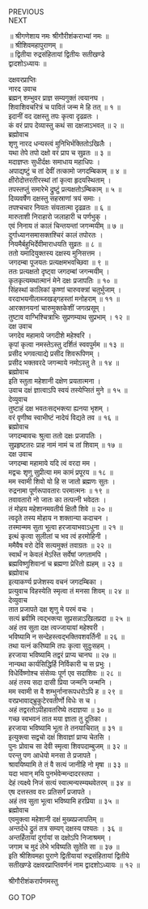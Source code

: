 PREVIOUS  
NEXT  
  
॥ श्रीगणेशाय नमः श्रीगौरीशंकराभ्यां नमः ॥  
॥ श्रीशिवमहापुराणम् ॥  
॥ द्वितीया रुद्रसंहितायां द्वितीयः सतीखण्डे  
द्वादशोऽध्यायः ॥  
  
दक्षवरप्राप्तिः  
नारद उवाच  
ब्रह्मन् शम्भुवर प्राज्ञ सम्यगुक्तं त्वयानघ ।  
शिवाशिवचरित्रं च पावितं जन्म मे हि तत् ॥ १ ॥  
इदानीं वद दक्षस्तु तपः कृत्वा दृढव्रतः ।  
कं वरं प्राप देव्यास्तु कथं सा दक्षजाऽभवत् ॥ २ ॥  
ब्रह्मोवाच  
शृणु नारद धन्यस्त्वं मुनिभिर्भक्तितोऽखिलैः ।  
यथा तेपे तपो दक्षो वरं प्राप च सुव्रतः ॥ ३ ॥  
मदाज्ञप्तः सुधीर्दक्षः समाधाय महाधिपः ।  
अपाद्यष्टुं च तां देवीं तत्कामो जगदम्बिकाम् ॥ ४ ॥  
क्षीरोदोत्तरतीरस्थां तां कृत्वा हृदयस्थिताम् ।  
तपस्तप्तुं समारेभे द्रुष्टुं प्रत्यक्षतोऽम्बिकाम् ॥ ५ ॥  
दिव्यवर्षेण दक्षस्तु सहस्राणां त्रयं समाः ।  
तपश्चचार नियतः संयतात्मा दृढव्रतः ॥ ६ ॥  
मारुताशी निराहारो जलाहारी च पर्णभुक् ।  
एवं निनाय तं कालं चिन्तयन्तां जगन्मयीम् ॥ ७ ॥  
दुर्गाध्यानसमासक्तश्चिरं कालं तपोरतः ।  
नियमैर्बहुभिर्देवीमाराधयति सुव्रतः ॥ ८ ॥  
ततो यमादियुक्तस्य दक्षस्य मुनिसत्तम ।  
जगदम्बा पूजयतः प्रत्यक्षमभवच्छिवा ॥ ९ ॥  
ततः प्रत्यक्षतो दृष्ट्वा जगदम्बां जगन्मयीम् ।  
कृतकृत्यमथात्मानं मेने दक्षः प्रजापतिः ॥ १० ॥  
सिंहस्थां कालिकां कृष्णां चारुवक्त्रां चतुर्भुजाम् ।  
वरदाभयनीलाब्जखड्गहस्तां मनोहराम् ॥ ११ ॥  
आरक्तनयनां चारुमुक्तकेशीं जगत्प्रसूम् ।  
तुष्टाव वाग्भिश्चित्राभिः सुप्रणम्याथ सुप्रभाम् । १२ ॥  
दक्ष उवाच  
जगदेव महामाये जगदीशे महेश्वरि ।  
कृपां कृत्वा नमस्तेऽस्तु दर्शितं स्ववपुर्मम ॥ १३ ॥  
प्रसीद भगवत्याद्ये प्रसीद शिवरूपिणम् ।  
प्रसीद भक्तवरदे जगन्माये नमोऽस्तु ते ॥ १४ ॥  
ब्रह्मोवाच  
इति स्तुता महेशानी दक्षेण प्रयतात्मना ।  
उवाच दक्षं ज्ञात्वाऽपि स्वयं तस्येप्सितं मुने ॥ १५ ॥  
देव्युवाच  
तुष्टाहं दक्ष भवतःसद्‌भक्त्या ह्यनया भृशम् ।  
वरं वृणीष्व स्वाभीष्टं नादेयं विद्यते तव ॥ १६ ॥  
ब्रह्मोवाच  
जगदम्बावचः श्रुत्वा ततो दक्षः प्रजापतिः ।  
सुप्रहृष्टतरः प्राह नामं नामं च तां शिवाम् ॥ १७ ॥  
दक्ष उवाच  
जगदम्बा महामाये यदि त्वं वरदा मम ।  
मद्वचः शृणु सुप्रीत्या मम कामं प्रपूरय ॥ १८ ॥  
मम स्वामी शिवो यो हि स जातो ब्रह्मणः सुतः ।  
रुद्रनामा पूर्णरूपावतारः परमात्मनः ॥ १९ ॥  
तवावतारो नो जातः का तत्पत्नी भवेदतः ।  
तं मोहय महेशानमवतीर्य क्षितौ शिवे ॥ २० ॥  
त्वदृते तस्य मोहाय न शक्तान्या कदाचन ।  
तस्मान्मम सुता भूत्वा हरजायाभवाऽधुना ॥ २१ ॥  
इत्थं कृत्वा सुलीलां च भव त्वं हरमोहिनी ।  
ममैवैष वरो देवि सत्यमुक्तं तवाग्रतः ॥ २२ ॥  
स्वार्थं न केवलं मेऽस्ति सर्वेषां जगतामपि ।  
ब्रह्मविष्णुशिवानां च ब्रह्मणा प्रेरितो ह्यहम् ॥ २३ ॥  
ब्रह्मोवाच  
इत्याकर्ण्य प्रजेशस्य वचनं जगदम्बिका ।  
प्रत्युवाच विहस्येति स्मृत्वा तं मनसा शिवम् ॥ २४ ॥  
देव्युवाच  
तात प्रजापते दक्ष शृणु मे परमं वचः ।  
सत्यं ब्रवीमि त्वद्‌भक्त्या सुप्रसन्नाऽखिलप्रदा ॥ २५ ॥  
अहं तव सुता दक्ष त्वज्जायायां महेश्वरी ।  
भविष्यामि न सन्देहस्त्वद्‌भक्तिवशवर्तिनी ॥ २६ ॥  
तथा यत्नं करिष्यामि तपः कृत्वा सुदुःसहम् ।  
हरजाया भविष्यामि तद्वरं प्राप्य चानघ ॥ २७ ॥  
नान्यथा कार्यसिद्धिर्हि निर्विकारी च स प्रभुः ।  
विधेर्विष्णोश्च संसेव्यः पूर्ण एव सदाशिवः ॥ २८ ॥  
अहं तस्य सदा दासी प्रिया जन्मनि जन्मनि ।  
मम स्वामी स वै शम्भुर्नानारूपधरोऽपि ह ॥ २९ ॥  
वरप्रभावाद्‌भ्रुकुटेरवतीर्णो विधेः स च ।  
अहं तद्वरतोऽपीहावतरिष्ये तदाज्ञया ॥ ३० ॥  
गच्छ स्वभवनं तात मया ज्ञाता तु दूतिका ।  
हरजाया भविष्यामि भूता ते तनयाचिरात् ॥ ३१ ॥  
इत्युक्त्वा सद्वचो दक्षं शिवाज्ञां प्राप्य चेतसि ।  
पुनः प्रोवाच सा देवी स्मृत्वा शिवपदाम्बुजम् ॥ ३२ ॥  
परन्तु पण आधेयो मनसा ते प्रजापते ।  
श्रावयिष्यामि ते तं वै सत्यं जानीहि नो मृषा ॥ ३३ ॥  
यदा भवान् मयि पुनर्भवेन्मन्दादरस्तपा ।  
देहं त्यक्ष्ये निजं सत्यं स्वात्मन्यस्म्यथवेतरम् ॥ ३४ ॥  
एष दत्तस्तव वरः प्रतिसर्गं प्रजापते ।  
अहं तव सुता भूत्वा भविष्यामि हरप्रिया ॥ ३५ ॥  
ब्रह्मोवाच  
एवमुक्त्वा महेशानी दक्षं मुख्यप्रजापतिम् ॥  
अन्तर्दधे द्रुतं तत्र सम्यग् दक्षस्य पश्यतः । ३६ ॥  
अन्तर्हितायां दुर्गायां स दक्षोऽपि निजाश्रमम् ।  
जगाम च मुदं लेभे भविष्यति सुतेति सा ॥ ३७ ॥  
इति श्रीशिवमहा पुराणे द्वितीयायां रुद्रसंहितायां द्वितीये  
सतीखण्डे दक्षवरप्राप्तिवर्णनं नाम द्वादशोऽध्यायः ॥ १२ ॥  
  
  
श्रीगौरीशंकरार्पणमस्तु  
  
GO TOP

